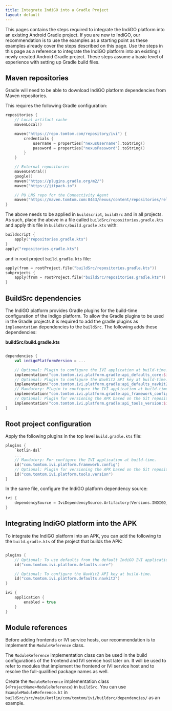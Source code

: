 ```yaml
---
title: Integrate IndiGO into a Gradle Project
layout: default
---
```


This pages contains the steps required to integrate the IndiGO platform into an existing Android
Gradle project. If you are new to IndiGO, our recommendation is to use the examples as a starting
point as these examples already cover the steps described on this page. Use the steps in this page
as a reference to integrate the IndiGO platform into an existing / newly created Android Gradle
project. These steps assume a basic level of experience with setting up Gradle build files.

## Maven repositories

Gradle will need to be able to download IndiGO platform dependencies from Maven repositories.

This requires the following Gradle configuration:

```kotlin
repositories {
    // Local artifact cache
    mavenLocal()

    maven("https://repo.tomtom.com/repository/ivi") {
        credentials {
            username = properties["nexusUsername"].toString()
            password = properties["nexusPassword"].toString()
        }
    }

    // External repositories
    mavenCentral()
    google()
    maven("https://plugins.gradle.org/m2/")
    maven("https://jitpack.io")

    // PU LNS repo for the Connectivity Agent
    maven("https://maven.tomtom.com:8443/nexus/content/repositories/releases/")
}
```

The above needs to be applied in `buildscript`, `buildSrc` and in all projects. As such, place
the above in a file called `buildSrc/repositories.gradle.kts` and apply this file in
`buildSrc/build.gradle.kts` with:

```kotlin
buildscript {
    apply("repositories.gradle.kts")
}
apply("repositories.gradle.kts")
```

and in root project `build.gradle.kts` file:

```kotlin
apply(from = rootProject.file("buildSrc/repositories.gradle.kts"))
subprojects {
    apply(from = rootProject.file("buildSrc/repositories.gradle.kts"))
}
```

## BuildSrc dependencies

The IndiGO platform provides Gradle plugins for the build-time configuration of the Indigo platform.
To allow the Gradle plugins to be used in the Gradle projects it is required to add the gradle
plugins as `implementation` dependencies to the `buildSrc`. The following adds these dependencies:

**buildSrc/build.gradle.kts**

```kotlin

dependencies {
    val indigoPlatformVersion = ...

    // Optional: Plugin to configure the IVI application at build-time.
    implementation("com.tomtom.ivi.platform.gradle:api_defaults_core:$indigoPlatformVersion")
    // Optional: Plugin to configure the NavKit2 API key at build-time.
    implementation("com.tomtom.ivi.platform.gradle:api_defaults_navkit2:$indigoPlatformVersion")
    // Mandatory: Plugin to configure the IVI application at build-time.
    implementation("com.tomtom.ivi.platform.gradle:api_framework_config:$indigoPlatformVersion")
    // Optional: Plugin for versioning the APK based on the Git repository information.
    implementation("com.tomtom.ivi.platform.gradle:api_tools_version:$indigoPlatformVersion")
}
```

## Root project configuration

Apply the following plugins in the top level `build.gradle.kts` file:

```kotlin
plugins {
    `kotlin-dsl`
    ...
    // Mandatory: For configure the IVI application at build-time.
    id("com.tomtom.ivi.platform.framework.config")
    // Optional: Plugin for versioning the APK based on the Git repository information.
    id("com.tomtom.ivi.platform.tools.version")
}
```

In the same file, configure the IndiGO platform dependency source:

```kotlin
ivi {
    dependencySource = IviDependencySource.Artifactory(Versions.INDIGO_PLATFORM)
}
```

## Integrating IndiGO platform into the APK

To integrate the IndiGO platform into an APK, you can add the following to the `build.gradle.kts`
of the project that builds the APK:

```kotlin

plugins {
    // Optional: To use defaults from the default IndiGO IVI application.
    id("com.tomtom.ivi.platform.defaults.core")

    // Optional: To configure the NavKit2 API key at build-time.
    id("com.tomtom.ivi.platform.defaults.navkit2")
}

ivi {
    application {
        enabled = true
    }
}
```

## Module references

Before adding frontends or IVI service hosts, our recommendation is to implement the
`ModuleReference` class.

The `ModuleReference` implementation class can be used in the build configurations of the
frontend and IVI service host later on. It will be used to refer to modules that implement the
frontend or IVI service host and to resolve the full-qualified package names as well.

Create the `ModuleReference` implementation class (`<ProjectName>ModuleReference`) in `buildSrc`.
You can use `ExampleModuleReference.kt` in
`buildSrc/src/main/kotlin/com/tomtom/ivi/buildsrc/dependencies/` as an example.

